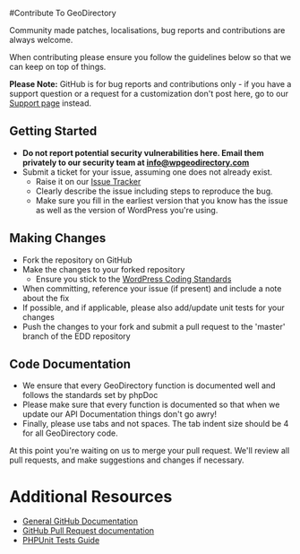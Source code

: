 #Contribute To GeoDirectory

Community made patches, localisations, bug reports and contributions are always welcome.

When contributing please ensure you follow the guidelines below so that we can keep on top of things.

__Please Note:__ GitHub is for bug reports and contributions only - if you have a support question or a request for a customization don't post here, go to our [Support page](https://wpgeodirectory.com/support/) instead.

## Getting Started

* __Do not report potential security vulnerabilities here. Email them privately to our security team at [info@wpgeodirectory.com](mailto:info@wpgeodirectory.com)__
* Submit a ticket for your issue, assuming one does not already exist.
  * Raise it on our [Issue Tracker](https://github.com/AyeCode/geodirectory/issues)
  * Clearly describe the issue including steps to reproduce the bug.
  * Make sure you fill in the earliest version that you know has the issue as well as the version of WordPress you're using.

## Making Changes

* Fork the repository on GitHub
* Make the changes to your forked repository
  * Ensure you stick to the [WordPress Coding Standards](https://codex.wordpress.org/WordPress_Coding_Standards)
* When committing, reference your issue (if present) and include a note about the fix
* If possible, and if applicable, please also add/update unit tests for your changes
* Push the changes to your fork and submit a pull request to the 'master' branch of the EDD repository

## Code Documentation

* We ensure that every GeoDirectory function is documented well and follows the standards set by phpDoc
* Please make sure that every function is documented so that when we update our API Documentation things don't go awry!
* Finally, please use tabs and not spaces. The tab indent size should be 4 for all GeoDirectory code.

At this point you're waiting on us to merge your pull request. We'll review all pull requests, and make suggestions and changes if necessary.

# Additional Resources
* [General GitHub Documentation](https://help.github.com/)
* [GitHub Pull Request documentation](https://help.github.com/send-pull-requests/)
* [PHPUnit Tests Guide](https://phpunit.de/manual/current/en/writing-tests-for-phpunit.html)